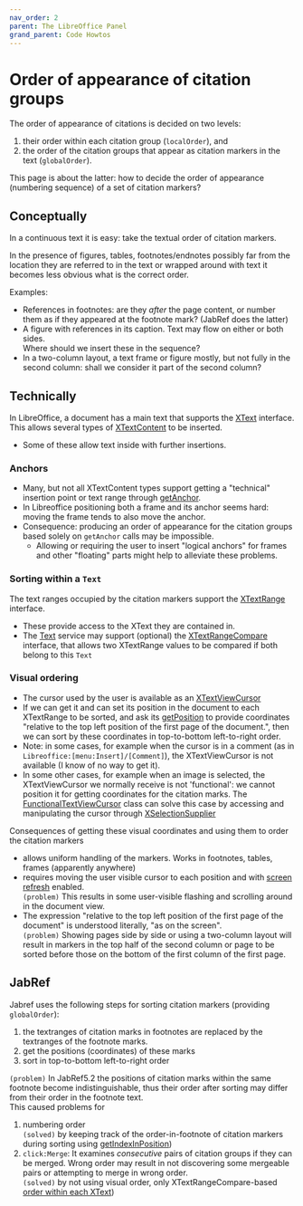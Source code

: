 ```yaml
---
nav_order: 2
parent: The LibreOffice Panel
grand_parent: Code Howtos
---
```

# Order of appearance of citation groups

The order of appearance of citations is decided on two levels:

1. their order within each citation group (`localOrder`), and
2. the order of the citation groups that appear as citation markers in the text (`globalOrder`).

This page is about the latter: how to decide the order of appearance (numbering sequence) of a set of citation markers?

## Conceptually

In a continuous text it is easy: take the textual order of citation markers.

In the presence of figures, tables, footnotes/endnotes possibly far from the location they are referred to in the text or wrapped around with text it becomes less obvious what is the correct order.

Examples:

* References in footnotes: are they _after_ the page content, or number them as if they appeared at the footnote mark? (JabRef does the latter)
* A figure with references in its caption. Text may flow on either or both sides.\
  Where should we insert these in the sequence?
* In a two-column layout, a text frame or figure mostly, but not fully in the second column: shall we consider it part of the second column?

## Technically

In LibreOffice, a document has a main text that supports the [XText](https://api.libreoffice.org/docs/idl/ref/interfacecom_1_1sun_1_1star_1_1text_1_1XText.html) interface.\
This allows several types of [XTextContent](https://api.libreoffice.org/docs/idl/ref/interfacecom_1_1sun_1_1star_1_1text_1_1XTextContent.html) to be inserted.

* Some of these allow text inside with further insertions.

### Anchors

* Many, but not all XTextContent types support getting a "technical" insertion point or text range through [getAnchor](https://api.libreoffice.org/docs/idl/ref/interfacecom_1_1sun_1_1star_1_1text_1_1XTextContent.html#ae82a8b42f6b2578549b68b4483a877d3).
* In Libreoffice positioning both a frame and its anchor seems hard: moving the frame tends to also move the anchor.
* Consequence: producing an order of appearance for the citation groups based solely on `getAnchor` calls may be impossible.
  * Allowing or requiring the user to insert "logical anchors" for frames and other "floating" parts might help to alleviate these problems.

### Sorting within a `Text`

The text ranges occupied by the citation markers support the [XTextRange](https://api.libreoffice.org/docs/idl/ref/interfacecom_1_1sun_1_1star_1_1text_1_1XTextRange.html) interface.

* These provide access to the XText they are contained in.
* The [Text](https://api.libreoffice.org/docs/idl/ref/servicecom_1_1sun_1_1star_1_1text_1_1Text.html) service may support (optional) the [XTextRangeCompare](https://api.libreoffice.org/docs/idl/ref/interfacecom_1_1sun_1_1star_1_1text_1_1XTextRangeCompare.html) interface, that allows two XTextRange values to be compared if both belong to this `Text`

### Visual ordering

* The cursor used by the user is available as an [XTextViewCursor](https://api.libreoffice.org/docs/idl/ref/interfacecom_1_1sun_1_1star_1_1text_1_1XTextViewCursor.html)
* If we can get it and can set its position in the document to each XTextRange to be sorted, and ask its [getPosition](https://api.libreoffice.org/docs/idl/ref/interfacecom_1_1sun_1_1star_1_1text_1_1XTextViewCursor.html#a9b2bafd342ef75b5d504a9313dbb1389) to provide coordinates "relative to the top left position of the first page of the document.", then we can sort by these coordinates in top-to-bottom left-to-right order.
* Note: in some cases, for example when the cursor is in a comment (as in `Libreoffice:[menu:Insert]/[Comment]`), the XTextViewCursor is not available (I know of no way to get it).
* In some other cases, for example when an image is selected, the XTextViewCursor we normally receive is not 'functional': we cannot position it for getting coordinates for the citation marks. The [FunctionalTextViewCursor](https://github.com/antalk2/jabref/blob/improve-reversibility-rebased-03/src/main/java/org/jabref/model/openoffice/rangesort/FunctionalTextViewCursor.java) class can solve this case by accessing and manipulating the cursor through [XSelectionSupplier](https://api.libreoffice.org/docs/idl/ref/interfacecom_1_1sun_1_1star_1_1view_1_1XSelectionSupplier.html)

Consequences of getting these visual coordinates and using them to order the citation markers

* allows uniform handling of the markers. Works in footnotes, tables, frames (apparently anywhere)
* requires moving the user visible cursor to each position and with [screen refresh](https://github.com/antalk2/jabref/blob/improve-reversibility-rebased-03/src/main/java/org/jabref/model/openoffice/uno/UnoScreenRefresh.java) enabled.\
  `(problem)` This results in some user-visible flashing and scrolling around in the document view.
* The expression "relative to the top left position of the first page of the document" is understood literally, "as on the screen".\
  `(problem)` Showing pages side by side or using a two-column layout will result in markers in the top half of the second column or page to be sorted before those on the bottom of the first column of the first page.

## JabRef

Jabref uses the following steps for sorting citation markers (providing `globalOrder`):

1. the textranges of citation marks in footnotes are replaced by the textranges of the footnote marks.
2. get the positions (coordinates) of these marks
3. sort in top-to-bottom left-to-right order

`(problem)` In JabRef5.2 the positions of citation marks within the same footnote become indistinguishable, thus their order after sorting may differ from their order in the footnote text.\
This caused problems for

1. numbering order\
   `(solved)` by keeping track of the order-in-footnote of citation markers during sorting using [getIndexInPosition](https://github.com/antalk2/jabref/blob/122d5133fa6c7b44245c5ba5600d398775718664/src/main/java/org/jabref/model/openoffice/rangesort/RangeSortable.java#L21))
2. `click:Merge`: It examines _consecutive_ pairs of citation groups if they can be merged. Wrong order may result in not discovering some mergeable pairs or attempting to merge in wrong order.\
   `(solved)` by not using visual order, only XTextRangeCompare-based [order within each XText](https://github.com/antalk2/jabref/blob/122d5133fa6c7b44245c5ba5600d398775718664/src/main/java/org/jabref/logic/openoffice/action/EditMerge.java#L325))
